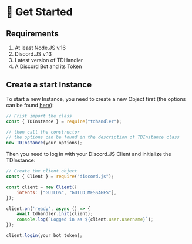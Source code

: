 # 🚀 Get Started

## Requirements

1. At least Node.JS v.16
2. Discord.JS v.13
3. Latest version of TDHandler
4. A Discord Bot and its Token

## Create a start Instance

To start a new Instance, you need to create a new Object first (the options can be found [here](classes/tdinstance.md)):

```javascript
// Frist import the class
const { TDInstance } = require("tdhandler");

// then call the constructor
// the options can be found in the description of TDInstance class
new TDInstance(your options);
```

Then you need to log in with your Discord.JS Client and initialize the TDInstance:

```javascript
// Create the client object
const { Client } = require("discord.js");

const client = new Client({
    intents: ["GUILDS", "GUILD_MESSAGES"],
});

client.on('ready', async () => {
    await tdhandler.init(client);
    console.log(`Logged in as ${client.user.username}`);
});

client.login(your bot token);
```
